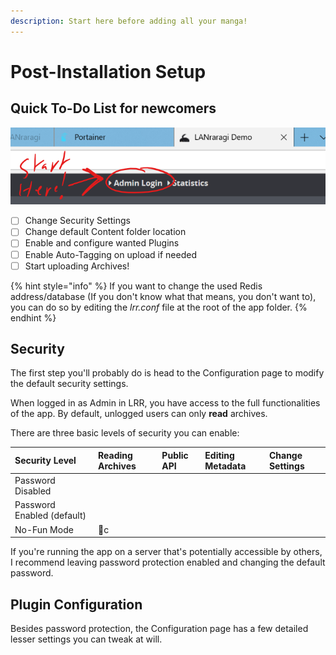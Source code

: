 ```yaml
---
description: Start here before adding all your manga!
---
```


# Post-Installation Setup

## Quick To-Do List for newcomers

![The default password for a new LRR install is &quot;kamimamita&quot;.](../../.gitbook/assets/image%20%281%29.png)

* [ ] Change Security Settings
* [ ] Change default Content folder location
* [ ] Enable and configure wanted Plugins
* [ ] Enable Auto-Tagging on upload if needed
* [ ] Start uploading Archives!

{% hint style="info" %}
If you want to change the used Redis address/database \(If you don't know what that means, you don't want to\), you can do so by editing the _lrr.conf_ file at the root of the app folder.
{% endhint %}

## Security

The first step you'll probably do is head to the Configuration page to modify the default security settings.

When logged in as Admin in LRR, you have access to the full functionalities of the app. By default, unlogged users can only **read** archives.

There are three basic levels of security you can enable:

| Security Level | Reading Archives | Public API | Editing Metadata | Change Settings |
| :--- | :--- | :--- | :--- | :--- |
| Password Disabled |  |  |  |  |
| Password Enabled \(default\) |  |  |  |  |
| No-Fun Mode |   c     |  |  |  |

  
If you're running the app on a server that's potentially accessible by others, I recommend leaving password protection enabled and changing the default password. 

## Plugin Configuration

Besides password protection, the Configuration page has a few detailed lesser settings you can tweak at will.

